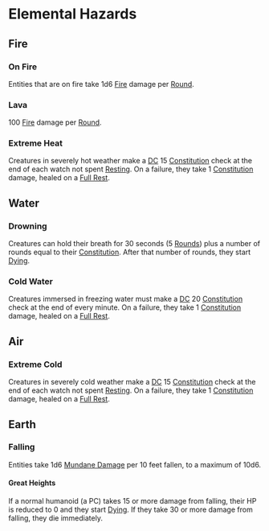 # Elemental Hazards

## Fire

### On Fire

Entities that are on fire take 1d6 [Fire](../Combat/Damage%20Types/Fire.md) damage per [Round](../Core%20Procedures/Round.md).

### Lava

100 [Fire](../Combat/Damage%20Types/Fire.md) damage per [Round](../Core%20Procedures/Round.md).

### Extreme Heat

Creatures in severely hot weather make a [DC](../Core%20Procedures/DC.md) 15 [Constitution](../../Player%20Characters/Chosen%20Statistics/Constitution.md) check at the end of each watch not spent [Resting](../Exploration/Resting.md). On a failure, they take 1 [Constitution](../../Player%20Characters/Chosen%20Statistics/Constitution.md) damage, healed on a [Full Rest](../Exploration/Resting.md#Full%20Rest).

## Water

### Drowning

Creatures can hold their breath for 30 seconds (5 [Rounds](../Core%20Procedures/Round.md)) plus a number of rounds equal to their [Constitution](../../Player%20Characters/Chosen%20Statistics/Constitution.md). After that number of rounds, they start [Dying](../Conditions/Dying.md).

### Cold Water

Creatures immersed in freezing water must make a [DC](../Core%20Procedures/DC.md) 20 [Constitution](../../Player%20Characters/Chosen%20Statistics/Constitution.md) check at the end of every minute. On a failure, they take 1 [Constitution](../../Player%20Characters/Chosen%20Statistics/Constitution.md) damage, healed on a [Full Rest](../Exploration/Resting.md#Full%20Rest).

## Air

### Extreme Cold

Creatures in severely cold weather make a [DC](../Core%20Procedures/DC.md) 15 [Constitution](../../Player%20Characters/Chosen%20Statistics/Constitution.md) check at the end of each watch not spent [Resting](../Exploration/Resting.md). On a failure, they take 1 [Constitution](../../Player%20Characters/Chosen%20Statistics/Constitution.md) damage, healed on a [Full Rest](../Exploration/Resting.md#Full%20Rest).

## Earth

### Falling

Entities take 1d6 [Mundane Damage](../Combat/Damage%20Types/Mundane%20Damage.md) per 10 feet fallen, to a maximum of 10d6.

#### Great Heights

If a normal humanoid (a PC) takes 15 or more damage from falling, their HP is reduced to 0 and they start [Dying](../Conditions/Dying.md). If they take 30 or more damage from falling, they die immediately.
